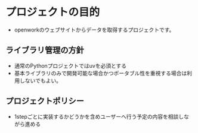 # プロジェクトの目的
- openworkのウェブサイトからデータを取得するプロジェクトです。

## ライブラリ管理の方針
- 通常のPythonプロジェクトではuvを必須とする
- 基本ライブラリのみで開発可能な場合かつポータブル性を重視する場合は利用しないでもよい。

## プロジェクトポリシー
- 1stepごとに実装するかどうかを含めユーザーへ行う予定の内容を相談しながら進める